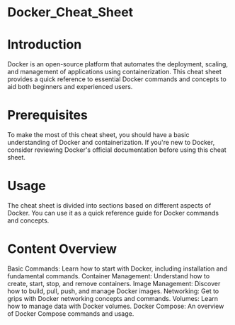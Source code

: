 # Docker_Cheat_Sheet
# Introduction
Docker is an open-source platform that automates the deployment, scaling, and management of applications using containerization. This cheat sheet provides a quick reference to essential Docker commands and concepts to aid both beginners and experienced users.

# Prerequisites
To make the most of this cheat sheet, you should have a basic understanding of Docker and containerization. If you're new to Docker, consider reviewing Docker's official documentation before using this cheat sheet.

# Usage
The cheat sheet is divided into sections based on different aspects of Docker. You can use it as a quick reference guide for Docker commands and concepts.

# Content Overview
Basic Commands: Learn how to start with Docker, including installation and fundamental commands.
Container Management: Understand how to create, start, stop, and remove containers.
Image Management: Discover how to build, pull, push, and manage Docker images.
Networking: Get to grips with Docker networking concepts and commands.
Volumes: Learn how to manage data with Docker volumes.
Docker Compose: An overview of Docker Compose commands and usage.
